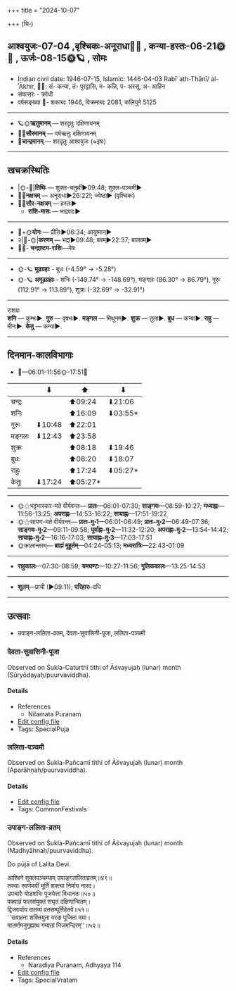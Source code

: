 +++
title = "2024-10-07"

+++
(चि॰)
## आश्वयुजः-07-04  ,वृश्चिकः-अनूराधा🌛🌌  ,  कन्या-हस्तः-06-21🌞🌌  ,  ऊर्जः-08-15🌞🪐  , सोमः
- Indian civil date: 1946-07-15, Islamic: 1446-04-03 Rabīʿ ath-Thānī/ al-ʾĀkhir, 🌌🌞: सं- कन्या, तं- पुरट्टासि, म- कन्नि, प- अस्सू, अ- आहिन
- संवत्सरः - क्रोधी
- वर्षसङ्ख्या 🌛- शकाब्दः 1946, विक्रमाब्दः 2081, कलियुगे 5125
___________________
- 🪐🌞**ऋतुमानम्** — शरदृतुः दक्षिणायनम्
- 🌌🌞**सौरमानम्** — वर्षऋतुः दक्षिणायनम्
- 🌛**चान्द्रमानम्** — शरदृतुः आश्वयुजः (≈इषः)
___________________


## खचक्रस्थितिः
- |🌞-🌛|**तिथिः** — शुक्ल-चतुर्थी►09:48; शुक्ल-पञ्चमी►  
- 🌌🌛**नक्षत्रम्** — अनूराधा►26:22!; ज्येष्ठा► (वृश्चिकः)  
- 🌌🌞**सौर-नक्षत्रम्** — हस्तः►  
  - **राशि-मासः** — भाद्रपदः► 
___________________
- 🌛+🌞**योगः** — प्रीतिः►06:34; आयुष्मान्►  
- २|🌛-🌞|**करणम्** — भद्रा►09:48; बवम्►22:37; बालवम्►  
- 🌌🌛- **चन्द्राष्टम-राशिः**—मेषः  
___________________
- 🌞-🪐 **मूढग्रहाः** - बुधः (-4.59° → -5.28°)
- 🌞-🪐 **अमूढग्रहाः** - शनिः (-149.74° → -148.69°), मङ्गलः (86.30° → 86.79°), गुरुः (112.91° → 113.89°), शुक्रः (-32.69° → -32.91°)
___________________
राशयः  
**शनि** — कुम्भः►. **गुरु** — वृषभः►. **मङ्गल** — मिथुनम्►. **शुक्र** — तुला►. **बुध** — कन्या►. **राहु** — मीनः►. **केतु** — कन्या►. 
___________________


## दिनमान-कालविभागाः
- 🌅—06:01-11:56🌞-17:51🌇  

|      |⬇     |⬆     |⬇     |
|------|-----|-----|------|
|चन्द्रः|     |⬆09:24 |⬇21:06 |
|शनिः   |     |⬆16:09 |⬇03:55*|
|गुरुः  |⬇10:48 |⬆22:01 |     |
|मङ्गलः |⬇12:43 |⬆23:58 |     |
|शुक्रः |     |⬆08:18 |⬇19:46 |
|बुधः   |     |⬆06:20 |⬇18:07 |
|राहुः  |     |⬆17:24 |⬇05:27*|
|केतुः  |⬇17:24 |⬆05:27*|     |
___________________
- 🌞⚝भट्टभास्कर-मते वीर्यवन्तः— **प्रातः**—06:01-07:30; **साङ्गवः**—08:59-10:27; **मध्याह्नः**—11:56-13:25; **अपराह्णः**—14:53-16:22; **सायाह्नः**—17:51-19:22  
- 🌞⚝सायण-मते वीर्यवन्तः— **प्रातः-मु॰1**—06:01-06:49; **प्रातः-मु॰2**—06:49-07:36; **साङ्गवः-मु॰2**—09:11-09:58; **पूर्वाह्णः-मु॰2**—11:32-12:20; **अपराह्णः-मु॰2**—13:54-14:42; **सायाह्नः-मु॰2**—16:16-17:03; **सायाह्नः-मु॰3**—17:03-17:51  
- 🌞कालान्तरम्— **ब्राह्मं मुहूर्तम्**—04:24-05:13; **मध्यरात्रिः**—22:43-01:09  
___________________
- **राहुकालः**—07:30-08:59; **यमघण्टः**—10:27-11:56; **गुलिककालः**—13:25-14:53  
___________________
- **शूलम्**—प्राची (►09:11); **परिहारः**–दधि  
___________________

## उत्सवाः
- उपाङ्ग-ललिता-व्रतम्, देवता-सुवासिनी-पूजा, ललिता-पञ्चमी
### देवता-सुवासिनी-पूजा

Observed on Śukla-Caturthī tithi of Āśvayujaḥ (lunar) month (Sūryōdayaḥ/puurvaviddha). 



#### Details
- References
  - Nilamata Puranam
- [Edit config file](https://github.com/jyotisham/adyatithi/blob/master/devatA/shakti/lunar_month/tithi/07/04/dEvatA-suvAsinI-pUjA.toml)
- Tags: SpecialPuja


### ललिता-पञ्चमी

Observed on Śukla-Pañcamī tithi of Āśvayujaḥ (lunar) month (Aparāhṇaḥ/puurvaviddha). 



#### Details
- [Edit config file](https://github.com/jyotisham/adyatithi/blob/master/devatA/shakti/lunar_month/tithi/07/05/lalitA-paJcamI.toml)
- Tags: CommonFestivals


### उपाङ्ग-ललिता-व्रतम्

Observed on Śukla-Pañcamī tithi of Āśvayujaḥ (lunar) month (Madhyāhnaḥ/puurvaviddha). 

Do pūjā of Lalita Devi.

आश्विने शुक्लपञ्चम्याम् उपाङ्गललिताव्रतम्॥४९॥  
तस्याः स्वर्णमयीं मूर्तिं शक्त्या निर्माय नारद।  
उपचारैः षोडशभिः पूजयेत्तां विधानतः॥५०॥  
पक्वान्नं फलसंयुक्तं सघृतं दक्षिणान्वितम्।  
द्विजवर्याय दातव्यं व्रतसम्पूर्तिहेतवे॥५१॥  
``सवाहना शक्तियुता वरदा पूजिता मया।  
मातर्मामनुगृह्याथ गम्यतां निजमन्दिरम्''॥५२॥



#### Details
- References
  - Naradiya Puranam, Adhyaya 114
- [Edit config file](https://github.com/jyotisham/adyatithi/blob/master/devatA/shakti/lunar_month/tithi/07/05/upAGga-lalitA-vratam.toml)
- Tags: SpecialVratam


